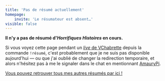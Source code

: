 ```yaml
---
title: 'Pas de résumé actuellement'
homepage:
    invite: 'Le résumateur est absent…'
visible: false
---
```


**Il n'y a pas de résumé d'_Horrifiques Histoires_ en cours.**

Si vous voyez cette page pendant un [_live_ de VChabrette](https://twitch.tv/vchabrette) depuis la commande `!résumé`, c'est probablement que je ne suis pas disponible aujourd'hui — ou que j'ai oublié de changer la redirection temporaire, et alors n'hésitez pas à me le signaler dans le chat en mentionnant [AmauryPi](https://www.twitch.tv/amaurypi).

[Vous pouvez retrouver tous mes autres résumés par ici !](/horrifiques-histoires)